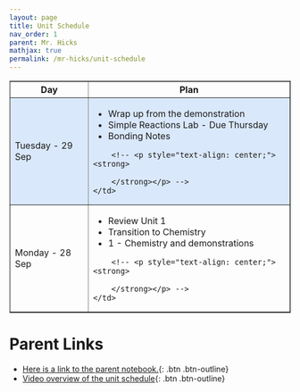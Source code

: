 ```yaml
---
layout: page
title: Unit Schedule
nav_order: 1
parent: Mr. Hicks
mathjax: true
permalink: /mr-hicks/unit-schedule
---
```

<table class="s_table_border" border="1">
<thead>
    <tr>
        <th>Day</th>
        <th>Plan</th>
    </tr>
</thead>
<tbody>
<tr style="background-color: #dae8fc;">
    <td>Tuesday - 29 Sep</td>
    <td>
        <ul>
            <li>Wrap up from the demonstration</li>
            <li>Simple Reactions Lab - Due Thursday</li>
            <li>Bonding Notes</li>
        </ul>
        
        <!-- <p style="text-align: center;"><strong>
            
        </strong></p> -->
    </td>
</tr> 
<tr>
    <td>Monday - 28 Sep</td>
    <td>
        <ul>
            <li>Review Unit 1</li>
            <li>Transition to Chemistry</li>
            <li>1 - Chemistry and demonstrations</li>
        </ul>
        
        <!-- <p style="text-align: center;"><strong>
            
        </strong></p> -->
    </td>
</tr>
</tbody>
</table>

# Parent Links
  * [Here is a link to the parent notebook.](https://usd475-my.sharepoint.com/:o:/g/personal/jeffreyhicks_usd475_org/Ev5RzL1Le8xOiJYuyba-qp0BUFaSZUgUYlGMzjUSEZt0ag?e=igjaJ0){: .btn .btn-outline}
  * [Video overview of the unit schedule](https://jchs-science.github.io/mr-hicks/vids/unit-schedule.mp4){: .btn .btn-outline}